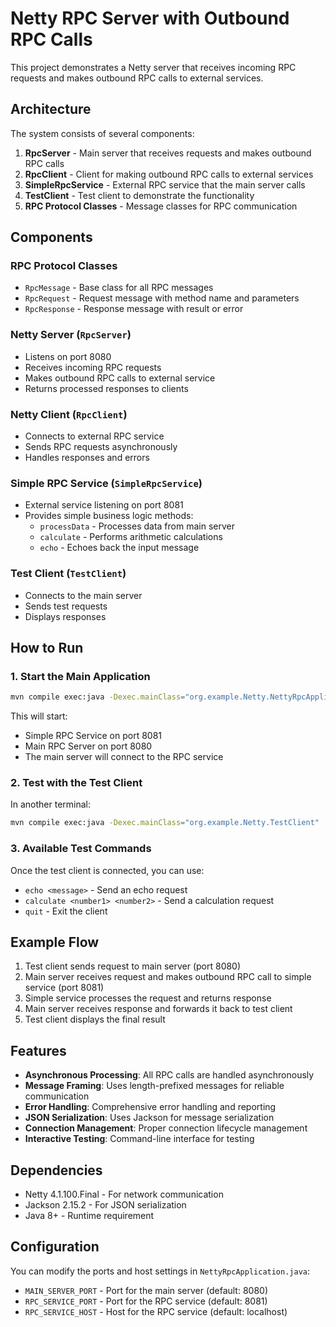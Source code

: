 # Netty RPC Server with Outbound RPC Calls

This project demonstrates a Netty server that receives incoming RPC requests and makes outbound RPC calls to external services.

## Architecture

The system consists of several components:

1. **RpcServer** - Main server that receives requests and makes outbound RPC calls
2. **RpcClient** - Client for making outbound RPC calls to external services
3. **SimpleRpcService** - External RPC service that the main server calls
4. **TestClient** - Test client to demonstrate the functionality
5. **RPC Protocol Classes** - Message classes for RPC communication

## Components

### RPC Protocol Classes
- `RpcMessage` - Base class for all RPC messages
- `RpcRequest` - Request message with method name and parameters
- `RpcResponse` - Response message with result or error

### Netty Server (`RpcServer`)
- Listens on port 8080
- Receives incoming RPC requests
- Makes outbound RPC calls to external service
- Returns processed responses to clients

### Netty Client (`RpcClient`)
- Connects to external RPC service
- Sends RPC requests asynchronously
- Handles responses and errors

### Simple RPC Service (`SimpleRpcService`)
- External service listening on port 8081
- Provides simple business logic methods:
  - `processData` - Processes data from main server
  - `calculate` - Performs arithmetic calculations
  - `echo` - Echoes back the input message

### Test Client (`TestClient`)
- Connects to the main server
- Sends test requests
- Displays responses

## How to Run

### 1. Start the Main Application
```bash
mvn compile exec:java -Dexec.mainClass="org.example.Netty.NettyRpcApplication"
```

This will start:
- Simple RPC Service on port 8081
- Main RPC Server on port 8080
- The main server will connect to the RPC service

### 2. Test with the Test Client
In another terminal:
```bash
mvn compile exec:java -Dexec.mainClass="org.example.Netty.TestClient"
```

### 3. Available Test Commands
Once the test client is connected, you can use:
- `echo <message>` - Send an echo request
- `calculate <number1> <number2>` - Send a calculation request
- `quit` - Exit the client

## Example Flow

1. Test client sends request to main server (port 8080)
2. Main server receives request and makes outbound RPC call to simple service (port 8081)
3. Simple service processes the request and returns response
4. Main server receives response and forwards it back to test client
5. Test client displays the final result

## Features

- **Asynchronous Processing**: All RPC calls are handled asynchronously
- **Message Framing**: Uses length-prefixed messages for reliable communication
- **Error Handling**: Comprehensive error handling and reporting
- **JSON Serialization**: Uses Jackson for message serialization
- **Connection Management**: Proper connection lifecycle management
- **Interactive Testing**: Command-line interface for testing

## Dependencies

- Netty 4.1.100.Final - For network communication
- Jackson 2.15.2 - For JSON serialization
- Java 8+ - Runtime requirement

## Configuration

You can modify the ports and host settings in `NettyRpcApplication.java`:
- `MAIN_SERVER_PORT` - Port for the main server (default: 8080)
- `RPC_SERVICE_PORT` - Port for the RPC service (default: 8081)
- `RPC_SERVICE_HOST` - Host for the RPC service (default: localhost)

